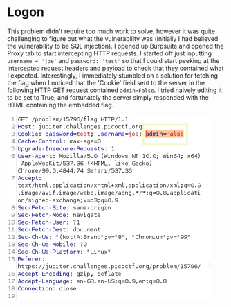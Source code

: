# Logon

This problem didn't require too much work to solve, however it was quite
challenging to figure out what the vulnerability was (initially I had believed
the vulnerability to be SQL injection). I opened up Burpsuite and opened the
Proxy tab to start intercepting HTTP requests. I started off just inputting
`username = 'joe'` and `password: 'test'` so that I could start peeking at the
intercepted request headers and payload to check that they contained what I
expected. Interestingly, I immediately stumbled on a solution for fetching the
flag when I noticed that the 'Cookie' field sent to the server in the following
HTTP GET request contained `admin=False`. I tried naively editing it to be 
set to True, and fortunately the server simply responded with the HTML
containing the embedded flag.

![get request screenshot](https://raw.githubusercontent.com/Tymotex/CTFs/master/pico/logon/get-flag-request.png)

